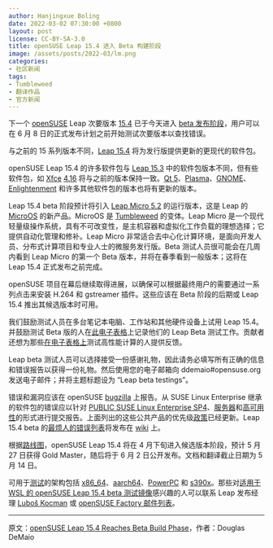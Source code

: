 ```yaml
---
author: Hanjingxue Boling
date: 2022-03-02 07:30:00 +0800
layout: post
license: CC-BY-SA-3.0
title: openSUSE Leap 15.4 进入 Beta 构建阶段
image: /assets/posts/2022-03/lm.png
categories:
- 社区新闻
tags:
- Tumbleweed
- 翻译作品
- 官方新闻
---
```


下一个 [openSUSE](https://www.opensuse.org/) Leap 次要版本 [15.4](https://get.opensuse.org/testing/) 已于今天进入 [beta 发布阶段](https://get.opensuse.org/testing/)，用户可以在 6 月 8 日的正式发布计划之前开始测试次要版本以查找错误。

与之前的 15 系列版本不同，[Leap 15.4](https://en.opensuse.org/Portal:15.4) 将为发行版提供更新的更现代的软件包。

openSUSE Leap 15.4 的许多软件包与 [Leap 15.3](https://en.opensuse.org/Portal:15.3) 中的软件包版本不同，但有些软件包，如 [Xfce](https://www.xfce.org/) [4.16](https://www.xfce.org/about/news/?post=1608595200) 将与之前的版本保持一致。[Qt 5](https://www.qt.io/blog/qt-5.15.2-released)、[Plasma](https://community.kde.org/Schedules/Plasma_5)、[GNOME](https://help.gnome.org/misc/release-notes/41.0/)、[Enlightenment](https://www.enlightenment.org/news/2021-12-26-enlightenment-0.25.0) 和许多其他软件包的版本也将有更新的版本。

Leap 15.4 beta 阶段预计将引入 [Leap Micro 5.2](https://code.opensuse.org/leap/features/roadmap/Micro%205.2) 的运行版本，这是 Leap 的 [MicroOS](https://microos.opensuse.org/) 的新产品。MicroOS 是 [Tumbleweed](https://get.opensuse.org/tumbleweed/) 的变体。Leap Micro 是一个现代轻量级操作系统，具有不可改变性，是主机容器和虚拟化工作负载的理想选择；它提供自动化管理和修补。Leap Micro 非常适合去中心化计算环境，是面向开发人员、分布式计算项目和专业人士的微服务发行版。Beta 测试人员很可能会在几周内看到 Leap Micro 的第一个 Beta 版本，并将在春季看到一般版本；这将在 Leap 15.4 正式发布之前完成。

openSUSE 项目在幕后继续取得进展，以确保可以根据最终用户的需要通过一系列点击来安装 H.264 和 gstreamer 插件。这些应该在 Beta 阶段的后期或 Leap 15.4 推出其候选版本时可用。

我们鼓励测试人员在多台笔记本电脑、工作站和其他硬件设备上试用 Leap 15.4。并鼓励测试 Beta 版的人在[此电子表格](https://docs.google.com/spreadsheets/d/1AGKijKpKiJCB616-bHVoNQuhWHpQLHPWCb3m1p6gXPc/edit?usp=sharing)上记录他们的 Leap Beta 测试工作。贡献者还想为那些[在电子表格上](https://docs.google.com/spreadsheets/d/1AGKijKpKiJCB616-bHVoNQuhWHpQLHPWCb3m1p6gXPc/edit?usp=sharing)测试高性能计算的人提供反馈。

Leap beta 测试人员可以选择接受一份感谢礼物，因此请务必填写所有正确的信息和错误报告以获得一份礼物。然后使用您的电子邮箱向 ddemaio#opensuse.org 发送电子邮件；并将主题标题设为 “Leap beta testings”。

错误和漏洞应该在 openSUSE [bugzilla](http://bugzilla.opensuse.org/) 上报告。从 SUSE Linux Enterprise 继承的软件包的错误应以针对 [PUBLIC SUSE Linux Enterprise SP4](https://en.opensuse.org/openSUSE:Submitting_bug_reports#Accessing_Bugzilla)、[服务器](https://bugzilla.suse.com/enter_bug.cgi?classification=SUSE%20Linux%20Enterprise%20Server)和[高可用性](https://bugzilla.suse.com/enter_bug.cgi?classification=SUSE%20Linux%20Enterprise%20High%20Availability%20Extension)的形式进行提交报告。上面列出的这些公共产品的优先级[政策](https://en.opensuse.org/openSUSE:Bug_definitions#Setting_and_Changing_Priorities_and_Severities)已经更新。Leap 15.4 beta 的[最烦人的错误列表](https://en.opensuse.org/openSUSE:Most_annoying_bugs_15.4)将发布在 [wiki](https://en.opensuse.org/openSUSE:Most_annoying_bugs_15.4) 上。

根据[路线图](https://en.opensuse.org/openSUSE:Roadmap)，openSUSE Leap 15.4 将在 4 月下旬进入候选版本阶段，预计 5 月 27 日获得 Gold Master，随后将于 6 月 2 日公开发布。文档和翻译截止日期为 5 月 14 日。

可用于[测试](https://get.opensuse.org/testing/)的架构包括 [x86_64](https://en.wikipedia.org/wiki/X86-64)、[aarch64](https://en.wikipedia.org/wiki/AArch64)、[PowerPC](https://en.wikipedia.org/wiki/PowerPC) 和 [s390x](https://en.wikipedia.org/wiki/Linux_on_IBM_Z)。那些对[适用于 WSL 的 openSUSE Leap 15.4 beta 测试镜像](https://en.opensuse.org/openSUSE:WSL.)感兴趣的人可以联系 Leap 发布经理 [Luboš Kocman](https://github.com/lkocman) 或 [openSUSE Factory 邮件列表](https://lists.opensuse.org/archives/list/factory@lists.opensuse.org/)。

------

原文：[openSUSE Leap 15.4 Reaches Beta Build Phase](https://news.opensuse.org/2022/03/02/leap-reaches-beta-build-phase/)，作者：Douglas DeMaio